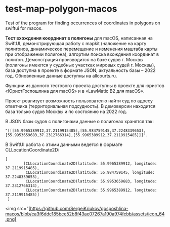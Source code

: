 # test-map-polygon-macos
 Test of the program for finding occurrences of coordinates in polygons on swiftui for macos.

**Тест вхождения координат в полигоны** для macOS, написанная на SwiftUI, демонстрирующая работу с mapkit (наложение на карту полигонов, динамическое перемещение и изменения маштаба карты при отображении полигона), алгортим поиска вхождения координат в полигон. Демонстрация производится на базе судов г. Москвы (полигоны имеются у судебных участках мировых судей г. Москвы), база доступна в проекте в формате JSON, актуальность базы – 2022 год. Обновленные данные доступны на allcourts.ru. 

Функции из данного тестового проекта доступны в проекте для юристов «ЮристГоспошлина для macOS» и в «LawMatic B2 для macOS». 

Проект реализует возможность пользователю найти суд по адресу ответчика (территориальная подсудность). В демоверсии находится база только судов Москвы и по состоянию на 2022 год.  

В JSON базы судов с полигонами данные о полигонах хранятся так:
```
"[[[55.9965389912,37.2119915485],[55.984759145,37.2248339653],[55.9953659683,37.2312766314],[55.9965389912,37.2119915485]]]".
```

В SwiftUI работа с этими данными ведется в формате CLLocationCoordinate2D:
```
[
        [CLLocationCoordinate2D(latitude: 55.9965389912, longitude: 37.2119915485),
         CLLocationCoordinate2D(latitude: 55.984759145, longitude: 37.2248339653),
         CLLocationCoordinate2D(latitude: 55.9953659683, longitude: 37.2312766314),
         CLLocationCoordinate2D(latitude: 55.9965389912, longitude: 37.2119915485)]
 ]
 ```
<img src="[https://github.com/SergeiKriukov/gosposhlina-macos/blob/ca3f6ddc185bce52b8f43ae07267a190a974fcbb/assets/icon_64.png]
